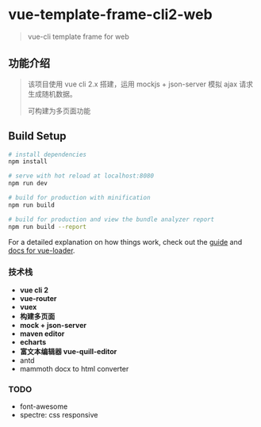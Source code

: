 # vue-template-frame-cli2-web

> vue-cli template frame for web

## 功能介绍

> 该项目使用 vue cli 2.x 搭建，运用 mockjs + json-server 模拟 ajax 请求生成随机数据。
>
> 可构建为多页面功能
>

## Build Setup

``` bash
# install dependencies
npm install

# serve with hot reload at localhost:8080
npm run dev

# build for production with minification
npm run build

# build for production and view the bundle analyzer report
npm run build --report
```

For a detailed explanation on how things work, check out the [guide](http://vuejs-templates.github.io/webpack/) and [docs for vue-loader](http://vuejs.github.io/vue-loader).

### 技术栈
- **vue cli 2**
- **vue-router**
- **vuex**
- **构建多页面**
- **mock + json-server**
- **maven editor**
- **echarts**
- **富文本编辑器 vue-quill-editor**
- antd
- mammoth docx to html converter

### TODO
- font-awesome
- spectre: css responsive
